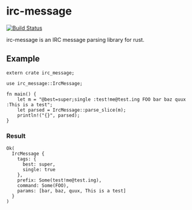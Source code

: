 irc-message
===========

[![Build Status](https://travis-ci.org/TyOverby/irc-message.svg)](https://travis-ci.org/TyOverby/irc-message)

irc-message is an IRC message parsing library for rust.

## Example

```
extern crate irc_message;

use irc_message::IrcMessage;

fn main() {
    let m = "@best=super;single :test!me@test.ing FOO bar baz quux :This is a test";
    let parsed = IrcMessage::parse_slice(m);
    println!("{}", parsed);
}
```

### Result

```
Ok(
  IrcMessage {
    tags: {
      best: super,
      single: true
    },
    prefix: Some(test!me@test.ing),
    command: Some(FOO),
    params: [bar, baz, quux, This is a test]
  }
)
```
